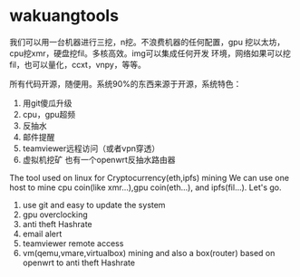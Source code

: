 # wakuangtools
我们可以用一台机器进行三挖，n挖。不浪费机器的任何配置，gpu
挖以太坊，cpu挖xmr，硬盘挖fil。多核高效。img可以集成任何开发
环境，网络如果可以挖fil，也可以量化，ccxt，vnpy，等等。

所有代码开源，随便用。系统90%的东西来源于开源，系统特色：
1. 用git傻瓜升级
2. cpu，gpu超频
3. 反抽水
4. 邮件提醒
5. teamviewer远程访问（或者vpn穿透）
6. 虚拟机挖矿
也有一个openwrt反抽水路由器

The tool used on linux for Cryptocurrency(eth,ipfs) mining
We can use one host to mine cpu coin(like xmr...),gpu coin(eth...),
and ipfs(fil...). Let's go.
1. use git and easy to update the system
2. gpu overclocking
3. anti theft Hashrate
4. email alert
5. teamviewer remote access
6. vm(qemu,vmare,virtualbox) mining
and also a box(router) based on openwrt to anti theft Hashrate
